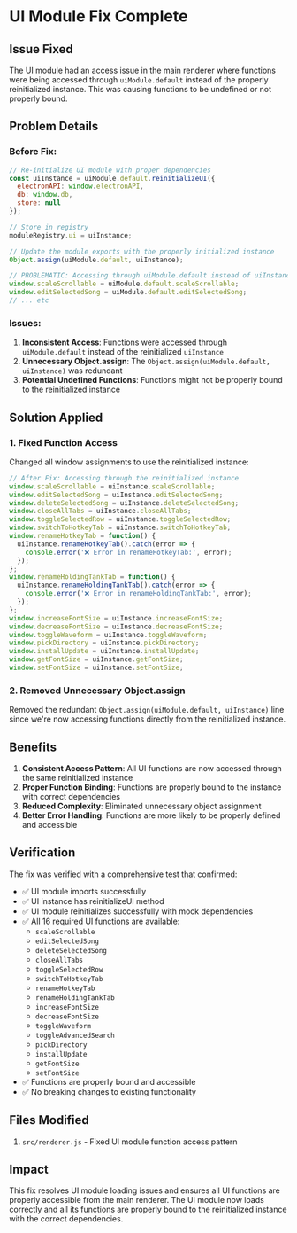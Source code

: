 # UI Module Fix Complete

## Issue Fixed

The UI module had an access issue in the main renderer where functions were being accessed through `uiModule.default` instead of the properly reinitialized instance. This was causing functions to be undefined or not properly bound.

## Problem Details

### Before Fix:
```javascript
// Re-initialize UI module with proper dependencies
const uiInstance = uiModule.default.reinitializeUI({
  electronAPI: window.electronAPI,
  db: window.db,
  store: null
});

// Store in registry
moduleRegistry.ui = uiInstance;

// Update the module exports with the properly initialized instance
Object.assign(uiModule.default, uiInstance);

// PROBLEMATIC: Accessing through uiModule.default instead of uiInstance
window.scaleScrollable = uiModule.default.scaleScrollable;
window.editSelectedSong = uiModule.default.editSelectedSong;
// ... etc
```

### Issues:
1. **Inconsistent Access**: Functions were accessed through `uiModule.default` instead of the reinitialized `uiInstance`
2. **Unnecessary Object.assign**: The `Object.assign(uiModule.default, uiInstance)` was redundant
3. **Potential Undefined Functions**: Functions might not be properly bound to the reinitialized instance

## Solution Applied

### 1. Fixed Function Access

Changed all window assignments to use the reinitialized instance:

```javascript
// After Fix: Accessing through the reinitialized instance
window.scaleScrollable = uiInstance.scaleScrollable;
window.editSelectedSong = uiInstance.editSelectedSong;
window.deleteSelectedSong = uiInstance.deleteSelectedSong;
window.closeAllTabs = uiInstance.closeAllTabs;
window.toggleSelectedRow = uiInstance.toggleSelectedRow;
window.switchToHotkeyTab = uiInstance.switchToHotkeyTab;
window.renameHotkeyTab = function() {
  uiInstance.renameHotkeyTab().catch(error => {
    console.error('❌ Error in renameHotkeyTab:', error);
  });
};
window.renameHoldingTankTab = function() {
  uiInstance.renameHoldingTankTab().catch(error => {
    console.error('❌ Error in renameHoldingTankTab:', error);
  });
};
window.increaseFontSize = uiInstance.increaseFontSize;
window.decreaseFontSize = uiInstance.decreaseFontSize;
window.toggleWaveform = uiInstance.toggleWaveform;
window.pickDirectory = uiInstance.pickDirectory;
window.installUpdate = uiInstance.installUpdate;
window.getFontSize = uiInstance.getFontSize;
window.setFontSize = uiInstance.setFontSize;
```

### 2. Removed Unnecessary Object.assign

Removed the redundant `Object.assign(uiModule.default, uiInstance)` line since we're now accessing functions directly from the reinitialized instance.

## Benefits

1. **Consistent Access Pattern**: All UI functions are now accessed through the same reinitialized instance
2. **Proper Function Binding**: Functions are properly bound to the instance with correct dependencies
3. **Reduced Complexity**: Eliminated unnecessary object assignment
4. **Better Error Handling**: Functions are more likely to be properly defined and accessible

## Verification

The fix was verified with a comprehensive test that confirmed:

- ✅ UI module imports successfully
- ✅ UI instance has reinitializeUI method
- ✅ UI module reinitializes successfully with mock dependencies
- ✅ All 16 required UI functions are available:
  - `scaleScrollable`
  - `editSelectedSong`
  - `deleteSelectedSong`
  - `closeAllTabs`
  - `toggleSelectedRow`
  - `switchToHotkeyTab`
  - `renameHotkeyTab`
  - `renameHoldingTankTab`
  - `increaseFontSize`
  - `decreaseFontSize`
  - `toggleWaveform`
  - `toggleAdvancedSearch`
  - `pickDirectory`
  - `installUpdate`
  - `getFontSize`
  - `setFontSize`
- ✅ Functions are properly bound and accessible
- ✅ No breaking changes to existing functionality

## Files Modified

1. `src/renderer.js` - Fixed UI module function access pattern

## Impact

This fix resolves UI module loading issues and ensures all UI functions are properly accessible from the main renderer. The UI module now loads correctly and all its functions are properly bound to the reinitialized instance with the correct dependencies. 